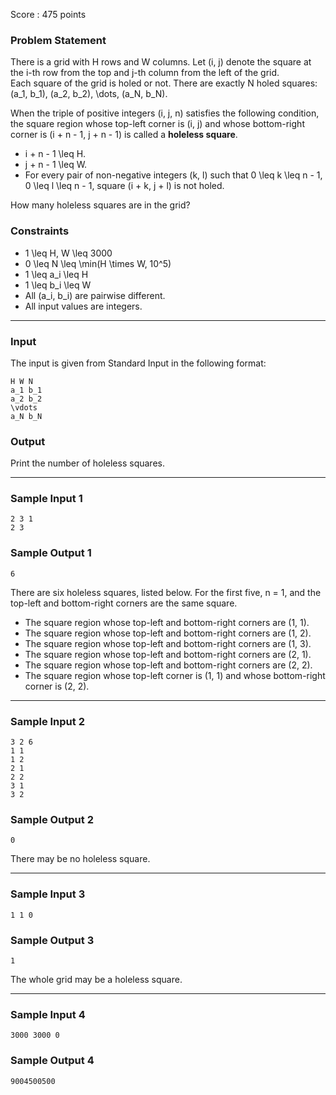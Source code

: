 Score : 475 points

### Problem Statement

There is a grid with H rows and W columns. Let (i, j) denote the square at the i-th row from the top and j-th column from the left of the grid.  
Each square of the grid is holed or not. There are exactly N holed squares: (a\_1, b\_1), (a\_2, b\_2), \dots, (a\_N, b\_N).

When the triple of positive integers (i, j, n) satisfies the following condition, the square region whose top-left corner is (i, j) and whose bottom-right corner is (i + n - 1, j + n - 1) is called a **holeless square**.

* i + n - 1 \leq H.
* j + n - 1 \leq W.
* For every pair of non-negative integers (k, l) such that 0 \leq k \leq n - 1, 0 \leq l \leq n - 1, square (i + k, j + l) is not holed.

How many holeless squares are in the grid?

### Constraints

* 1 \leq H, W \leq 3000
* 0 \leq N \leq \min(H \times W, 10^5)
* 1 \leq a\_i \leq H
* 1 \leq b\_i \leq W
* All (a\_i, b\_i) are pairwise different.
* All input values are integers.

---

### Input

The input is given from Standard Input in the following format:

```
H W N
a_1 b_1
a_2 b_2
\vdots
a_N b_N
```

### Output

Print the number of holeless squares.

---

### Sample Input 1

```
2 3 1
2 3
```

### Sample Output 1

```
6
```

There are six holeless squares, listed below. For the first five, n = 1, and the top-left and bottom-right corners are the same square.

* The square region whose top-left and bottom-right corners are (1, 1).
* The square region whose top-left and bottom-right corners are (1, 2).
* The square region whose top-left and bottom-right corners are (1, 3).
* The square region whose top-left and bottom-right corners are (2, 1).
* The square region whose top-left and bottom-right corners are (2, 2).
* The square region whose top-left corner is (1, 1) and whose bottom-right corner is (2, 2).

---

### Sample Input 2

```
3 2 6
1 1
1 2
2 1
2 2
3 1
3 2
```

### Sample Output 2

```
0
```

There may be no holeless square.

---

### Sample Input 3

```
1 1 0
```

### Sample Output 3

```
1
```

The whole grid may be a holeless square.

---

### Sample Input 4

```
3000 3000 0
```

### Sample Output 4

```
9004500500
```